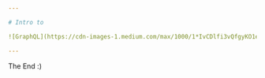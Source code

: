 ```yaml
---

# Intro to

![GraphQL](https://cdn-images-1.medium.com/max/1000/1*IvCDlfi3vQfgyKO1eFv4jA.png)

---
```


The End :)
